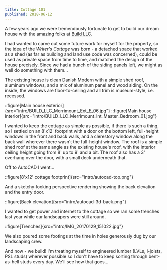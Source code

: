 ```yaml
---
title: Cottage 101
published: 2018-06-12
---
```


A few years ago we were tremendously fortunate to get to build our dream house with the amazing folks at [Build LLC](https://www.buildllc.com/).

I had wanted to carve out some future work for myself for the property, so the idea of the _Writer's Cottage_ was born -
a detached space that worked as a shed (as far as building and land use code was concerned), could be used as private space from time to time,
and matched the design of the house precisely. Since we had a bunch of the siding panels left, we might as well do something with them...

The existing house is clean Danish Modern with a simple shed roof, aluminum windows, and a mix of aluminum panel and wood siding.
On the inside, the windows are floor-to-ceiling and all trim is museum-style, i.e. recessed.

::figure[Main house exterior]{src="intro/BUILD_LLC_Merrimount_Ext_E_06.jpg"}
::figure[Main house interior]{src="intro/BUILD_LLC_Merrimount_Int_Master_Bedroom_01.jpg"}

I wanted to keep the cottage as simple as possible, if there is such a thing, so I settled on an 8'x12' footprint
with a door on the bottom left, full-height windows in the front and back walls, and a clerestory window along the back wall wherever there wasn't the full-height window.
The roof is a simple shed roof at the same angle as the existing house's roof, with the interior ceiling height going from 8' up to 9' and a bit.
The roof also has a 3' overhang over the door, with a small deck underneath that.

Off to AutoCAD I went...

::figure[8'x12' cottage footprint]{src="intro/autocad-top.png"}

And a sketchy-looking perspective rendering showing the back elevation and the entry door.

::figure[Back elevation]{src="intro/autocad-3d-back.png"}

I wanted to get power and internet to the cottage so we ran some trenches last year while our landscapers were still around.

::figure[Trenches]{src="intro/IMG_20170129_151022.jpg"}

We also poured some footings at the time in holes generously dug by our landscaping crew.

And now - we build!
I'm treating myself to engineered lumber (LVLs, I-joists, PSL studs) wherever possible so I don't have to keep sorting through bent-as-hell studs every day.
We'll see how that goes...
